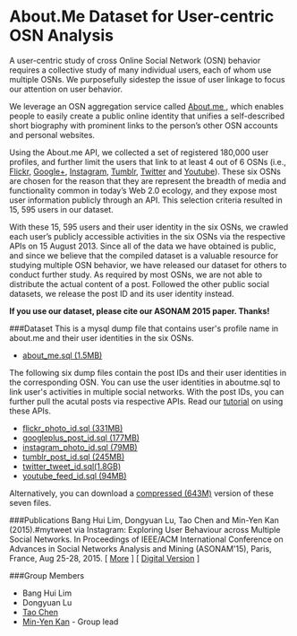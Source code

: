 # About.Me Dataset for User-centric OSN Analysis

A user-centric study of cross Online Social Network (OSN) behavior requires a collective study of many individual users, each of whom use multiple OSNs. We purposefully sidestep the issue of user linkage to focus our attention on user behavior.
     
We leverage an OSN aggregation service called <a href="https://about.me/">About.me </a>, which enables people to easily create a public online identity that unifies a self-described short biography with prominent links to the person’s other OSN accounts and personal websites.


Using the About.me API, we collected a set of registered 180,000 user profiles, 
     and further limit the users that link to at least 4 out of 6 OSNs 
     (i.e., <a href="https://www.flickr.com/">Flickr</a>, 
     <a href="https://plus.google.com/">Google+</a>, 
     <a href="https://instagram.com/">Instagram</a>, 
     <a href="https://www.tumblr.com/">Tumblr</a>, 
     <a href="https://twitter.com">Twitter</a> and 
     <a href="https://www.youtube.com/">Youtube</a>). 
     These six OSNs are chosen for the reason that they are represent 
     the breadth of media and functionality common in today’s Web 2.0 ecology, 
     and they expose most user information publicly through an API.
     This selection criteria resulted in 15, 595 users in our dataset.
     
     
With these 15, 595 users and their user identity in the six OSNs,
	we crawled each user’s publicly accessible activities in the six OSNs via
	the respective APIs on 15 August 2013. Since all of the data
	we have obtained is public, and since we believe that the
	compiled dataset is a valuable resource for studying multiple
	OSN behavior, we have released our dataset for others to
	conduct further study. As required by most OSNs, we are not able 
    to distribute the actual content of a post. Followed the
    other public social datasets, 
    we release the post ID and its user identity instead.   
    
**If you use our dataset, please cite our ASONAM 2015 paper.  Thanks!**


###Dataset
This is a mysql dump file that contains user's profile name in about.me and their user identities in the six OSNs. 
* <A HREF="dataset/about_me.sql">about_me.sql (1.5MB) </A>

The following six dump files contain the post IDs and their user identities in the corresponding OSN. You can use the user identities in aboutme.sql to link user's activities in multiple social networks. With the post IDs, you can further pull
the acutal posts via respective APIs. Read our <a href="instructions.html" target="_blank">tutorial</a> on using these APIs.
      
* <A HREF="dataset/flickr_photo_id.sql">flickr_photo_id.sql (331MB) </A>     
* <A HREF="dataset/googleplus_post_id.sql">googleplus_post_id.sql (177MB) </A>
* <A HREF="dataset/instagram_photo_id.sql">instagram_photo_id.sql (79MB) </A> 
* <A HREF="dataset/tumblr_post_id.sql">tumblr_post_id.sql (245MB) </A>
* <A HREF="dataset/twitter_tweet_id.sql">twitter_tweet_id.sql(1.8GB) </A>
* <A HREF="dataset/youtube_feed_id.sql">youtube_feed_id.sql (94MB) </A>

Alternatively, you can download a <A HREF="aboutme.tar.gz">compressed (643M)</A> version of these seven files.

###Publications
Bang Hui Lim, Dongyuan Lu, Tao Chen and Min-Yen Kan (2015).#mytweet via   Instagram: Exploring User Behaviour across Multiple Social Networks. In Proceedings of IEEE/ACM International Conference on Advances in Social Networks Analysis and Mining (ASONAM'15), Paris, France, Aug 25-28, 2015.
          [&nbsp;<A HREF="http://wing.comp.nus.edu.sg/portal/publications.html?view=publication&task=show&id=218">More</A>&nbsp;]
          [&nbsp;<A HREF="http://wing.comp.nus.edu.sg/publications/2015/lim-et-al-15.pdf">Digital Version</A>&nbsp;]

###Group Members
* Bang Hui Lim
* Dongyuan Lu
* <a href="http://www.cs.jhu.edu/~taochen/">Tao Chen</A>
* <a href="http://www.comp.nus.edu.sg/~kanmy/">Min-Yen Kan</A> - Group lead

